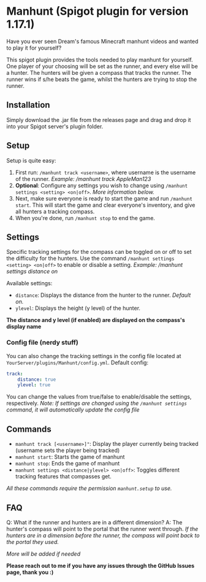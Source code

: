 # Manhunt (Spigot plugin for version 1.17.1)
Have you ever seen Dream's famous Minecraft manhunt videos and wanted to play it for yourself?

This spigot plugin provides the tools needed to play manhunt for yourself. One player of your choosing will be set as the runner, and every else will be a hunter. The hunters will be given a compass that tracks the runner. The runner wins if s/he beats the game, whilst the hunters are trying to stop the runner.
## Installation
Simply download the .jar file from the releases page and drag and drop it into your Spigot server's plugin folder.

## Setup
Setup is quite easy:
1. First run: `/manhunt track <username>`, where username is the username of the runner. _Example: /manhunt track AppleMan123_
2. **Optional**: Configure any settings you wish to change using `/manhunt settings <setting> <on|off>`. _More information below._
3. Next, make sure everyone is ready to start the game and run `/manhunt start`. This will start the game and clear everyone's inventory, and give all hunters a tracking compass.
4. When you're done, run `/manhunt stop` to end the game.

## Settings
Specific tracking settings for the compass can be toggled on or off to set the difficulty for the hunters.
Use the command `/manhunt settings <setting> <on|off>` to enable or disable a setting. _Example: /manhunt settings distance on_

Available settings:
- `distance`: Displays the distance from the hunter to the runner. _Default on._
- `ylevel`: Displays the height (y level) of the hunter.

**The distance and y level (if enabled) are displayed on the compass's display name**

### Config file (nerdy stuff)
You can also change the tracking settings in the config file located at `YourServer/plugins/Manhunt/config.yml`.
Default config:
```yml
track:
    distance: true
    ylevel: true
```

You can change the values from true/false to enable/disable the settings, respectively.
_Note: If settings are changed using the `/manhunt settings` command, it will automatically update the config file_

## Commands
- `manhunt track [<username>]"`: Display the player currently being tracked (username sets the player being tracked)
- `manhunt start`: Starts the game of manhunt
- `manhunt stop`: Ends the game of manhunt
- `manhunt settings <distance|ylevel> <on|off>`: Toggles different tracking features that compasses get.

_All these commands require the permission `manhunt.setup` to use._

## FAQ

Q: What if the runner and hunters are in a different dimension?
A: The hunter's compass will point to the portal that the runner went through. _If the hunters are in a dimension before the runner, the compass will point back to the portal they used._

_More will be added if needed_



**Please reach out to me if you have any issues through the GitHub Issues page, thank you :)**